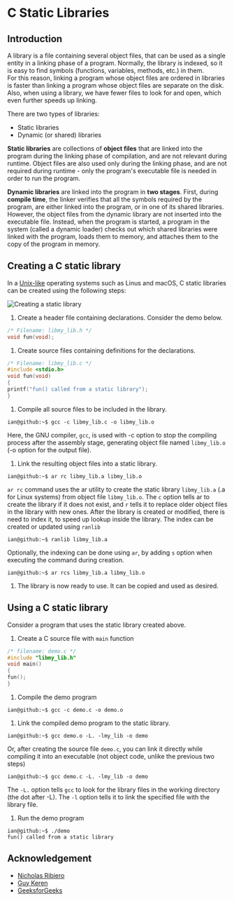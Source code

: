 # C Static Libraries

## Introduction

A library is a file containing several object files, that can be used as a single entity in a linking phase of a program. Normally, the library is indexed, so it is easy to find symbols (functions, variables, methods, etc.) in them.\
For this reason, linking a program whose object files are ordered in libraries is faster than linking a program whose object files are separate on the disk. Also, when using a library, we have fewer files to look for and open, which even further speeds up linking.

There are two types of libraries:

* Static libraries
* Dynamic (or shared) libraries

 **Static libraries** are collections of **object files** that are linked into the program during the linking phase of compilation, and are not relevant during runtime. Object files are also used only during the linking phase, and are not required during runtime - only the program's executable file is needed in order to run the program.

**Dynamic libraries** are linked into the program in **two stages**. First, during **compile time**, the linker verifies that all the symbols required by the program, are either linked into the program, or in one of its shared libraries. However, the object files from the dynamic library are not inserted into the executable file. Instead, when the program is started, a program in the system (called a dynamic loader) checks out which shared libraries were linked with the program, loads them to memory, and attaches them to the copy of the program in memory.

## Creating a C static library

In a [Unix-like](https://en.wikipedia.org/wiki/Unix-like) operating systems such as Linus and macOS, C static libraries can be created using the following steps:

![Creating a static library](https://media-exp1.licdn.com/dms/image/C4E12AQEs4ns-bpr-Bg/article-inline_image-shrink_1000_1488/0/1602441957708?e=1669852800&v=beta&t=1PzgQ1WdDdeMbQJZcJziYkyQI2Bscs-AnB1vJWHCpM0)

1. Create a header file containing declarations. Consider the demo below.

```C
/* Filename: libmy_lib.h */
void fun(void);
```

1. Create source files containing definitions for the declarations.

```C
/* Filename: libmy_lib.c */
#include <stdio.h>
void fun(void)
{
printf("fun() called from a static library");
}
```

1. Compile all source files to be included in the library.

```console
ian@github:~$ gcc -c libmy_lib.c -o libmy_lib.o
```

Here, the GNU compiler, `gcc`, is used with -c option to stop the compiling process after the assembly stage, generating object file named `libmy_lib.o` (-o option for the output file).

1. Link the resulting object files into a static library.

```console
ian@github:~$ ar rc libmy_lib.a libmy_lib.o
```

`ar rc` command uses the ar utility to create the static library `libmy_lib.a` (.a for Linux systems) from object file `libmy_lib.o`.
The `c` option tells ar to create the library if it does not exist, and `r` tells it to replace older object files in the library with new ones.
After the library is created or modified, there is need to index it, to speed up lookup inside the library. The index can be created or updated using `ranlib`

```console
ian@github:~$ ranlib libmy_lib.a
```

Optionally, the indexing can be done using `ar`, by adding `s` option when executing the command during creation.

```console
ian@github:~$ ar rcs libmy_lib.a libmy_lib.o
```

1. The library is now ready to use. It can be copied and used as desired.

## Using a C static library

Consider a program that uses the static library created above.

1. Create a C source file with `main` function

```C
/* filename: demo.c */
#include "libmy_lib.h"
void main()
{
fun();
}
```

1. Compile the demo program

```console
ian@github:~$ gcc -c demo.c -o demo.o
```

1. Link the compiled demo program to the static library.

```console
ian@github:~$ gcc demo.o -L. -lmy_lib -o demo
```

Or, after creating the source file `demo.c`, you can link it directly while compiling it into an executable (not object code, unlike the previous two steps)

```console
ian@github:~$ gcc demo.c -L. -lmy_lib -o demo
```

The `-L.` option tells `gcc` to look for the library files in the working directory (the dot after -L).
The `-l` option tells it to link the specified file with the library file.

1. Run the demo program

```console
ian@github:~$ ./demo
fun() called from a static library
```

## Acknowledgement

* [Nicholas Ribiero](https://www.linkedin.com/pulse/c-static-library-nicolas-ribeiro "C Static Library via LinkedIn")
* [Guy Keren](https://docencia.ac.upc.edu/FIB/USO/Bibliografia/unix-c-libraries.html)
* [GeeksforGeeks](https://www.geeksforgeeks.org/static-vs-dynamic-libraries/)
